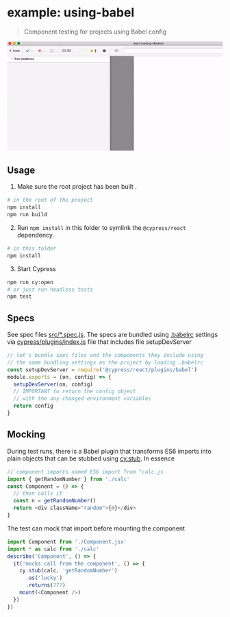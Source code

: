 # example: using-babel

> Component testing for projects using Babel config

![Example component test](images/dynamic.gif)

## Usage

1. Make sure the root project has been built .

```bash
# in the root of the project
npm install
npm run build
```

2. Run `npm install` in this folder to symlink the `@cypress/react` dependency.

```bash
# in this folder
npm install
```

3. Start Cypress

```bash
npm run cy:open
# or just run headless tests
npm test
```

## Specs

See spec files [src/\*.spec.js](src). The specs are bundled using [.babelrc](.babelrc) settings via [cypress/plugins/index.js](cypress/plugins/index.js) file that includes file setupDevServer

```js
// let's bundle spec files and the components they include using
// the same bundling settings as the project by loading .babelrc
const setupDevServer = require('@cypress/react/plugins/babel')
module.exports = (on, config) => {
  setupDevServer(on, config)
  // IMPORTANT to return the config object
  // with the any changed environment variables
  return config
}
```

## Mocking

During test runs, there is a Babel plugin that transforms ES6 imports into plain objects that can be stubbed using [cy.stub](https://on.cypress.io/stub). In essence

```js
// component imports named ES6 import from "calc.js
import { getRandomNumber } from './calc'
const Component = () => {
  // then calls it
  const n = getRandomNumber()
  return <div className="random">{n}</div>
}
```

The test can mock that import before mounting the component

```js
import Component from './Component.jsx'
import * as calc from './calc'
describe('Component', () => {
  it('mocks call from the component', () => {
    cy.stub(calc, 'getRandomNumber')
      .as('lucky')
      .returns(777)
    mount(<Component />)
  })
})
```
